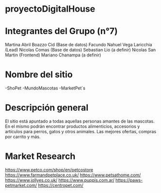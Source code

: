 # proyectoDigitalHouse

# Integrantes del Grupo (n°7)
Martina Abril Boazzo Cid (Base de datos)
Facundo Nahuel Vega Laricchia (Lead)
Nicolas Comas (Base de datos)
Sebastian Lio (a definir)
Nicolas San Martin (Frontend)
Mariano Chanampa (a definir)

# Nombre del sitio
-ShoPet
-MundoMascotas
-MarketPet´s

# Descripción general
El sitio está apuntado a todas aquellas personas amantes de las mascotas. 
En el mismo podrán encontrar productos alimenticios, accesorios y artículos para perros, gatos y otros animales. 
Las mejores ofertas, compras por carrito y más.

# Market Research
https://www.petco.com/shop/en/petcostore
https://www.farmandpetplace.co.uk/
https://www.petsathome.com/
https://www.jollyes.co.uk/
https://www.puppis.com.ar/
https://paws-petmarket.com/
https://centropet.com/
